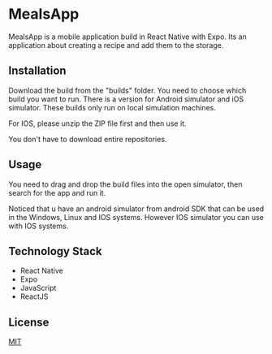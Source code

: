# MealsApp

MealsApp is a mobile application build in React Native with Expo. Its an application about creating a recipe and add them to the storage.

## Installation

Download the build from the "builds" folder. You need to choose which build you want to run. There is a version for Android simulator and iOS simulator. These builds only run on local simulation machines.

For IOS, please unzip the ZIP file first and then use it.

You don't have to download entire repositories.

## Usage

You need to drag and drop the build files into the open simulator, then search for the app and run it.

Noticed that u have an android simulator from android SDK that can be used in the Windows, Linux and IOS systems. However IOS simulator you can use with IOS systems.

## Technology Stack
- React Native
- Expo
- JavaScript
- ReactJS

## License

[MIT](https://choosealicense.com/licenses/mit/)